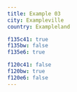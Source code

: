 ```yaml
---
title: Example 03
city: Exampleville
country: Exampleland

f135c41: true
f135bw: false
f135e6: true

f120c41: false
f120bw: true
f120e6: false
---
```


